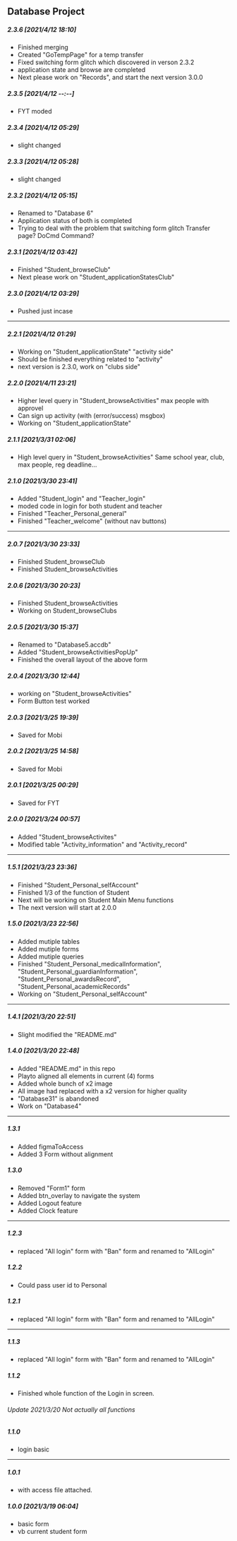 ## Database Project

##### 2.3.6 [2021/4/12 18:10]

- Finished merging
- Created "GoTempPage" for a temp transfer
- Fixed switching form glitch which discovered in verson 2.3.2
- application state and browse are completed
- Next please work on "Records", and start the next version 3.0.0

##### 2.3.5 [2021/4/12 --:--]

- FYT moded

##### 2.3.4 [2021/4/12 05:29]

- slight changed

##### 2.3.3 [2021/4/12 05:28]

- slight changed

##### 2.3.2 [2021/4/12 05:15]

- Renamed to "Database 6"
- Application status of both is completed
- Trying to deal with the problem that switching form glitch
	Transfer page?
	DoCmd Command?

##### 2.3.1 [2021/4/12 03:42]

- Finished "Student_browseClub"
- Next please work on "Student_applicationStatesClub"

##### 2.3.0 [2021/4/12 03:29]

- Pushed just incase

- - -

##### 2.2.1 [2021/4/12 01:29]

- Working on "Student_applicationState" "activity side"
- Should be finished everything related to "activity"
- next version is 2.3.0, work on "clubs side"

##### 2.2.0 [2021/4/11 23:21]

- Higher level query in "Student_browseActivities"
	max people with approvel 
- Can sign up activity (with (error/success) msgbox)
- Working on "Student_applicationState"

##### 2.1.1 [2021/3/31 02:06]

- High level query in "Student_browseActivities"
	Same school year, club, max people, reg deadline...

##### 2.1.0 [2021/3/30 23:41]

- Added "Student_login" and "Teacher_login"
- moded code in login for both student and teacher
- Finished "Teacher_Personal_general"
- Finished "Teacher_welcome" (without nav buttons)

- - -

##### 2.0.7 [2021/3/30 23:33]

- Finished Student_browseClub
- Finished Student_browseActivities

##### 2.0.6 [2021/3/30 20:23]

- Finished Student_browseActivities
- Working on Student_browseClubs

##### 2.0.5 [2021/3/30 15:37]

- Renamed to "Database5.accdb"
- Added "Student_browseActivitiesPopUp"
- Finished the overall layout of the above form

##### 2.0.4 [2021/3/30 12:44]

- working on "Student_browseActivities"
- Form Button test worked

##### 2.0.3 [2021/3/25 19:39]

- Saved for Mobi

##### 2.0.2 [2021/3/25 14:58]

- Saved for Mobi

##### 2.0.1 [2021/3/25 00:29]

- Saved for FYT

##### 2.0.0 [2021/3/24 00:57]

- Added "Student_browseActivites"
- Modified table "Activity_information" and "Activity_record"

- - -

##### 1.5.1 [2021/3/23 23:36]

- Finished "Student_Personal_selfAccount"
- Finished 1/3 of the function of Student
- Next will be working on Student Main Menu functions
- The next version will start at 2.0.0

##### 1.5.0 [2021/3/23 22:56]

- Added mutiple tables
- Added mutiple forms
- Added mutiple queries
- Finished "Student_Personal_medicalInformation", "Student_Personal_guardianInformation", "Student_Personal_awardsRecord", "Student_Personal_academicRecords"
- Working on "Student_Personal_selfAccount"

- - -

##### 1.4.1 [2021/3/20 22:51]

- Slight modified the "README.md"

##### 1.4.0 [2021/3/20 22:48]

- Added "README.md" in this repo
- Playto aligned all elements in current (4) forms
- Added whole bunch of x2 image
- All image had replaced with a x2 version for higher quality
- "Database31" is abandoned
- Work on "Database4"

- - -

##### 1.3.1

- Added figmaToAccess
- Added 3 Form without alignment

##### 1.3.0

- Removed "Form1" form
- Added btn_overlay to navigate the system
- Added Logout feature
- Added Clock feature

- - -

##### 1.2.3

- replaced "All login" form with "Ban" form and renamed to "AllLogin"

##### 1.2.2

- Could pass user id to Personal

##### 1.2.1

- replaced "All login" form with "Ban" form and renamed to "AllLogin"

- - -

##### 1.1.3

- replaced "All login" form with "Ban" form and renamed to "AllLogin"

##### 1.1.2

- Finished whole function of the Login in screen.

###### Update 2021/3/20 Not actually all functions

##### 1.1.0

- login basic

- - -

##### 1.0.1

- with access file attached.

##### 1.0.0 [2021/3/19 06:04]

- basic form
- vb current student form